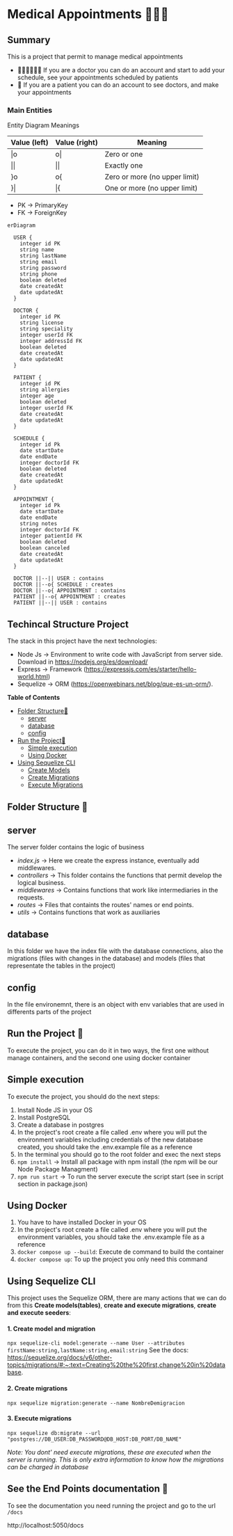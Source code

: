 # Medical Appointments 👩🏼‍⚕️

## Summary

This is a project that permit to manage medical appointments

- 👩🏼‍⚕️👨🏼‍⚕️ If you are a doctor you can do an account and start to add your schedule, see your appointments scheduled by patients
- 🤒 If you are a patient you can do an account to see doctors, and make your appointments

### Main Entities

Entity Diagram Meanings

| Value (left) | Value (right) | Meaning                       |
| ------------ | ------------- | ----------------------------- |
| \|o          | o\|           | Zero or one                   |
| \|\|         | \|\|          | Exactly one                   |
| }o           | o{            | Zero or more (no upper limit) |
| }\|          | \|{           | One or more (no upper limit)  |

- PK -> PrimaryKey
- FK -> ForeignKey

```mermaid
erDiagram

  USER {
    integer id PK
    string name
    string lastName
    string email
    string password
    string phone
    boolean deleted
    date createdAt
    date updatedAt
  }

  DOCTOR {
    integer id PK
    string license
    string speciality
    integer userId FK
    integer addressId FK
    boolean deleted
    date createdAt
    date updatedAt
  }

  PATIENT {
    integer id PK
    string allergies
    integer age
    boolean deleted
    integer userId FK
    date createdAt
    date updatedAt
  }

  SCHEDULE {
    integer id Pk
    date startDate
    date endDate
    integer doctorId FK
    boolean deleted
    date createdAt
    date updatedAt
  }

  APPOINTMENT {
    integer id Pk
    date startDate
    date endDate
    string notes
    integer doctorId FK
    integer patientId FK
    boolean deleted
    boolean canceled
    date createdAt
    date updatedAt
  }

  DOCTOR ||--|| USER : contains
  DOCTOR ||--o{ SCHEDULE : creates
  DOCTOR ||--o{ APPOINTMENT : contains
  PATIENT ||--o{ APPOINTMENT : creates
  PATIENT ||--|| USER : contains

```

## Techincal Structure Project

The stack in this project have the next technologies:

- Node Js -> Environment to write code with JavaScript from server side. Download in https://nodejs.org/es/download/
- Express -> Framework (https://expressjs.com/es/starter/hello-world.html)
- Sequelize -> ORM (https://openwebinars.net/blog/que-es-un-orm/).

**Table of Contents**

- [Folder Structure📁](#folder-structure-📁)
  - [server](#server)
  - [database](#database)
  - [config](#config)
- [Run the Project🚀](#run-the-project-🚀)
  - [Simple execution](#simple-execution)
  - [Using Docker](#using-docker)
- [Using Sequelize CLI](#using-sequelize-cli)
  - [Create Models](#1-create-model-and-migration)
  - [Create Migrations](#2-create-migrations)
  - [Execute Migrations](#3-execute-migrations)

## Folder Structure 📁

## server

The server folder contains the logic of business

- _index.js_ -> Here we create the express instance, eventually add middlewares.
- _controllers_ -> This folder contains the functions that permit develop the logical business.
- _middlewares_ -> Contains functions that work like intermediaries in the requests.
- _routes_ -> Files that containts the routes' names or end points.
- _utils_ -> Contains functions that work as auxiliaries

## database

In this folder we have the index file with the database connections, also the migrations (files with changes in the database) and models (files that representate the tables in the project)

## config

In the file environemnt, there is an object with env variables that are used in differents parts of the project

## Run the Project 🚀

To execute the project, you can do it in two ways, the first one without manage containers, and the second one using docker container

## Simple execution

To execute the project, you should do the next steps:

1. Install Node JS in your OS
2. Install PostgreSQL
3. Create a database in postgres
4. In the project's root create a file called .env where you will put the environment variables including credentials of the new database created, you should take the .env.example file as a reference
5. In the terminal you should go to the root folder and exec the next steps
6. `npm install` -> Install all package with npm install (the npm will be our Node Package Managment)
7. `npm run start` -> To run the server execute the script start (see in script section in package.json)

## Using Docker

1. You have to have installed Docker in your OS
2. In the project's root create a file called .env where you will put the environment variables, you should take the .env.example file as a reference
3. `docker compose up --build`: Execute de command to build the container
4. `docker compose up`: To up the project you only need this command

## Using Sequelize CLI

This project uses the Sequelize ORM, there are many actions that we can do from this **Create models(tables)**, **create and execute migrations**, **create and execute seeders**:

#### 1. Create model and migration

`npx sequelize-cli model:generate --name User --attributes firstName:string,lastName:string,email:string`
See the docs: https://sequelize.org/docs/v6/other-topics/migrations/#:~:text=Creating%20the%20first,change%20in%20database.

#### 2. Create migrations

`npx sequelize migration:generate --name NombreDemigracion`

#### 3. Execute migrations

`npx sequelize db:migrate --url "postgres://DB_USER:DB_PASSWORD@DB_HOST:DB_PORT/DB_NAME"`

_Note: You dont' need execute migrations, these are executed when the server is running. This is only extra information to know how the migrations can be charged in database_

## See the End Points documentation 📃

To see the documentation you need running the project and go to the url `/docs`

http://localhost:5050/docs

